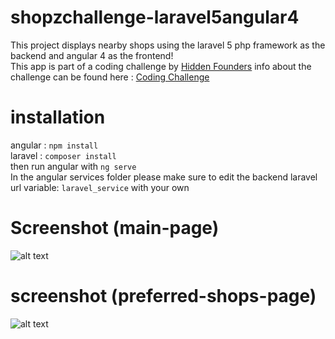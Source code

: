 # shopzchallenge-laravel5angular4
This project displays nearby shops using the laravel 5 php framework as the backend and angular 4 as the frontend!  
This app is part of a coding challenge by [Hidden Founders](https://github.com/hiddenfounders) info about the challenge can be found here : [Coding Challenge](https://github.com/hiddenfounders/web-coding-challenge/blob/master/coding-challenge.md)

# installation
angular : ``` npm install ```  
laravel : ``` composer install ```  
then run angular with ``` ng serve ```  
In the angular services folder please make sure to edit the backend laravel url variable: ``` laravel_service ``` with your own

# Screenshot (main-page)
![alt text](https://i.imgur.com/4Ux5KuH.png)

# screenshot (preferred-shops-page)
![alt text](https://i.imgur.com/qGmiIhQ.png)
